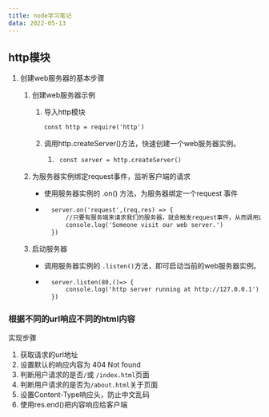 ```yaml
---
title: node学习笔记
data: 2022-05-13
---
```


## http模块

1. 创建web服务器的基本步骤

    1. 创建web服务器示例

        1. 导入http模块

            ```html
            const http = require('http')
            ```

        2. 调用http.createServer()方法，快速创建一个web服务器实例。

            1. ```html
                const server = http.createServer()
                ```

    2. 为服务器实例绑定request事件，监听客户端的请求

        * 使用服务器实例的 .on() 方法，为服务器绑定一个request 事件

        * ```html
            server.on('request',(req,res) => {
            	//只要有服务端来请求我们的服务器，就会触发request事件，从而调用这个事件处理函数。
            	console.log('Someone visit our web server.')
            })
            ```

    3. 启动服务器

        * 调用服务器实例的 `.listen()`方法，即可启动当前的web服务器实例。

        * ```html
            server.listen(80,()=> {
            	console.log('http server running at http://127.0.0.1')
            })
            ```

### 根据不同的url响应不同的html内容

实现步骤

1. 获取请求的url地址
2. 设置默认的响应内容为 404 Not found
3. 判断用户请求的是否`/`或 `/index.html`页面
4. 判断用户请求的是否为`/about.html`关于页面
5. 设置Content-Type响应头，防止中文乱码
6. 使用res.end()把内容响应给客户端